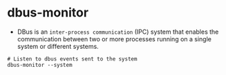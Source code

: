 # dbus-monitor

- DBus is an `inter-process communication` (IPC) system that enables the communication between two or more processes running on a single system or different systems.

```shell
# Listen to dbus events sent to the system
dbus-monitor --system
```
